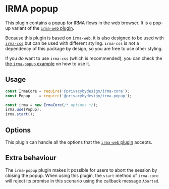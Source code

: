 # IRMA popup

This plugin contains a popup for IRMA flows in the web browser. It is a pop-up
variant of the [`irma-web` plugin](../irma-web).

Because this plugin is based on `irma-web`, it is also designed to be used with
[`irma-css`](../../irma-css) but can be used with different styling. `irma-css`
is not a dependency of this package by design, so you are free to use other
styling.

If you *do* want to use `irma-css` (which is recommended), you can check the
[the `irma-popup` example](../../examples/browser/irma-popup) on how to use it.

## Usage

```javascript
const IrmaCore = require('@privacybydesign/irma-core');
const Popup    = require('@privacybydesign/irma-popup');

const irma = new IrmaCore(/* options */);
irma.use(Popup);
irma.start();
```

## Options

This plugin can handle all the options that the [`irma-web` plugin](../irma-web)
accepts.

## Extra behaviour
The `irma-popup` plugin makes it possible for users to abort the session by closing
the popup. When using this plugin, the `start` method of `irma-core` will
reject its promise in this scenario using the callback message `Aborted`.
